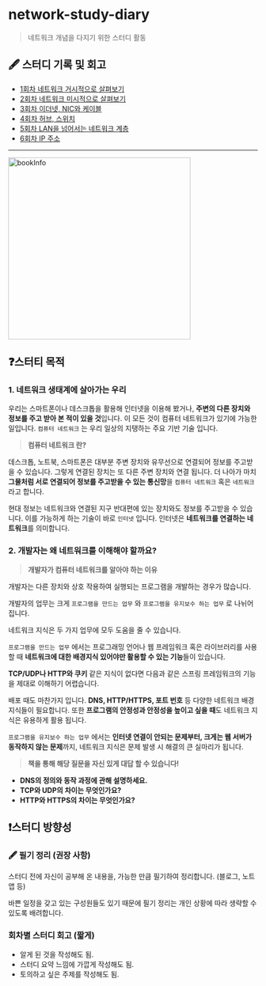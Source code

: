 # network-study-diary

> 네트워크 개념을 다지기 위한 스터디 활동

## 🖋️ 스터디 기록 및 회고

 - [1회차 네트워크 거시적으로 살펴보기](https://github.com/silberbullet/network-study-diary/blob/main/network_study/1_2_%EB%84%A4%ED%8A%B8%EC%9B%8C%ED%81%AC_%EA%B1%B0%EC%8B%9C%EC%A0%81%EC%9C%BC%EB%A1%9C_%EC%82%B4%ED%8E%B4%EB%B3%B4%EA%B8%B0.md)
 - [2회차 네트워크 미시적으로 살펴보기](https://github.com/silberbullet/network-study-diary/blob/main/network_study/1_3_%EB%84%A4%ED%8A%B8%EC%9B%8C%ED%81%AC_%EB%AF%B8%EC%8B%9C%EC%A0%81%EC%9C%BC%EB%A1%9C_%EC%82%B4%ED%8E%B4%EB%B3%B4%EA%B8%B0.md)
 - [3회차 이더넷, NIC와 케이블](https://github.com/silberbullet/network-study-diary/blob/main/network_study/2_1%EA%B3%BC_2_%EC%9D%B4%EB%8D%94%EB%84%B7_NIC%EC%99%80%EC%BC%80%EC%9D%B4%EB%B8%94.md)
 - [4회차 허브, 스위치](https://github.com/silberbullet/network-study-diary/blob/main/network_study/2_3%EA%B3%BC_4_%ED%97%88%EB%B8%8C_%EC%8A%A4%EC%9C%84%EC%B9%98.md)
 - [5회차 LAN을 넘어서는 네트워크 계층](https://github.com/silberbullet/network-study-diary/blob/main/network_study/3_1_LAN%EC%9D%84_%EB%84%98%EC%96%B4%EC%84%9C%EB%8A%94_%EB%84%A4%ED%8A%B8%EC%9B%8C%ED%81%AC_%EA%B3%84%EC%B8%B5.md)
 - [6회차 IP 주소](https://github.com/silberbullet/network-study-diary/blob/main/network_study/3_2_IP_%EC%A3%BC%EC%86%8C.md)
---

<img width="368" alt="bookInfo" src="https://github.com/user-attachments/assets/30f20200-ca17-4f12-9558-ba877d9ffc17">


## ❓스터티 목적

### 1. 네트워크 생태계에 살아가는 우리

우리는 스마트폰이나 데스크톱을 활용해 인터넷을 이용해 봤거나, **주변의 다른 장치와 정보를 주고 받아 본 적이 있을 것**입니다. 이 모든 것이 컴퓨터 네트워크가 있기에 가능한 일입니다. `컴퓨터 네트워크` 는 우리 일상의 지탱하는 주요 기반 기술 입니다.

> **컴퓨터 네트워크 란?**

데스크톱, 노트북, 스마트폰은 대부분 주변 장치와 유무선으로 연결되어 정보를 주고받을 수 있습니다. 그렇게 연결된 장치는 또 다른 주변 장치와 연결 됩니다. 더 나아가 마치 **그물처럼 서로 연결되어 정보를 주고받을 수 있는 통신망**을 `컴퓨터 네트워크` 혹은 `네트워크` 라고 합니다.

현대 정보는 네트워크와 연결된 지구 반대편에 있는 장치와도 정보를 주고받을 수 있습니다. 이를 가능하게 하는 기술이 바로 `인터넷` 입니다. 인터넷은 **네트워크를 연결하는 네트워크**를 의미합니다.

### 2. 개발자는 왜 네트워크를 이해해야 할까요?

> **개발자가 컴퓨터 네트워크를 알아야 하는 이유**

개발자는 다른 장치와 상호 작용하여 실행되는 프로그램을 개발하는 경우가 많습니다.

개발자의 업무는 크게 `프로그램을 만드는 업무` 와 `프로그램을 유지보수 하는 업무` 로 나뉘어 집니다.

네트워크 지식은 두 가지 업무에 모두 도움을 줄 수 있습니다.

`프로그램을 만드는 업무` 에서는 프로그래밍 언어나 웹 프레임워크 혹은 라이브러리를 사용할 때 **네트워크에 대한 배경지식 있어야만 활용할 수 있는 기능**들이 있습니다.

**TCP/UDP나 HTTP와 쿠키** 같은 지식이 없다면 다음과 같은 스프링 프레임워크의 기능을 제대로 이해하기 어렵습니다.

배포 때도 마찬가지 입니다. **DNS, HTTP/HTTPS, 포트 번호** 등 다양한 네트워크 배경지식들이 필요합니다. 또한 **프로그램의 안정성과 안정성을 높이고 싶을 때**도 네트워크 지식은 유용하게 활용 됩니다.

`프로그램을 유지보수 하는 업무` 에서는 **인터넷 연결이 안되는 문제부터, 크게는 웹 서버가 동작하지 않는 문제**까지, 네트워크 지식은 문제 발생 시 해결의 큰 실마리가 됩니다.

> **책을 통해 해당 질문을 자신 있게 대답 할 수 있습니다!**

- **DNS의 정의와 동작 과정에 관해 설명하세요.**
- **TCP와 UDP의 차이는 무엇인가요?**
- **HTTP와 HTTPS의 차이는 무엇인가요?**

## ❗스터디 방향성

### 🖋️ 필기 정리 (권장 사항)

스터디 전에 자신이 공부해 온 내용을, 가능한 만큼 필기하여 정리합니다. (블로그, 노트앱 등)

바쁜 일정을 갖고 있는 구성원들도 있기 때문에 필기 정리는 개인 상황에 따라 생략할 수 있도록 배려합니다.

### 회차별 스터디 회고 (짧게)

- 알게 된 것을 작성해도 됨.
- 스터디 요약 느낌에 가깝게 작성해도 됨.
- 토의하고 싶은 주제를 작성해도 됨.
